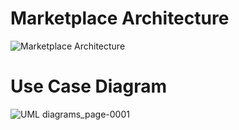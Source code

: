
<h1>Marketplace Architecture</h1>

![Marketplace Architecture](https://github.com/oguzhancttnky/avax-nftmarketplace/assets/59288589/c05470c0-45df-4a4c-8d54-097e157081b6)
<h1>Use Case Diagram</h1>

![UML diagrams_page-0001](https://github.com/farothaiwee/Avax-NFT-Marketplace/assets/132172912/664ffdd9-369e-4a03-831f-c6acde3d1728)
